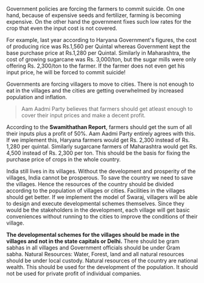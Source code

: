 <p class="lead">Government policies are forcing the farmers to commit suicide. On one hand, because of expensive seeds and fertilizer, farming is becoming expensive. On the other hand the government fixes such low rates for the crop that even the input cost is not covered.</p>

For example, last year according to Haryana Government's figures, the cost of producing rice was Rs.1,560 per Quintal whereas Government kept the base purchase price at Rs.1,280 per Quintal. Similarly in Maharashtra, the cost of growing sugarcane was Rs. 3,000/ton, but the sugar mills were only offering Rs. 2,300/ton to the farmer. If the farmer does not even get his input price, he will be forced to commit suicide!

Governments are forcing villagers to move to cities. There is not enough to eat in the villages and the cities are getting overwhelmed by increased population and inflation.

> Aam Aadmi Party believes that farmers should get atleast enough to cover their input prices and make a decent profit.

According to the **Swamithathan Report**, farmers should get the sum of all their inputs plus a profit of 50%. Aam Aadmi Party entirely agrees with this. If we implement this, Haryana farmers would get Rs. 2,300 instead of Rs. 1,280 per quintal. Similarly sugarcane farmers of Maharashtra would get Rs. 4,500 instead of Rs. 2,300 per ton. This should be the basis for fixing the purchase price of crops in the whole country.

India still lives in its villages. Without the development and prosperity of the villages, India cannot be prosperous. To save the country we need to save the villages. Hence the resources of the country should be divided according to the population of villages or cities. Facilities in the villages should get better. If we implement the model of Swaraj, villagers will be able to design and execute developmental schemes themselves. Since they would be the stakeholders in the development, each village will get basic conveniences without running to the cities to improve the conditions of their village.

**The developmental schemes for the villages should be made in the villages and not in the state capitals or Delhi.** There should be gram sabhas in all villages and Government officials should be under Gram sabha. Natural Resources: Water, Forest, land and all natural resources should be under local custody. Natural resources of the country are national wealth. This should be used for the development of the population. It should not be used for private profit of individual companies.